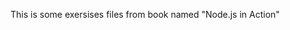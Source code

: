 <!-- echo "# qwe" >> README.md
git init
git add README.md
git commit -m "first commit"
git branch -M main
git remote add origin https://github.com/OtabekVaxobov/qwe.git
git push -u origin main -->

This is some exersises files from book named "Node.js in Action"
